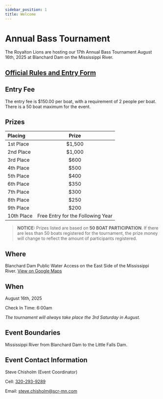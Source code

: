 ```yaml
---
sidebar_position: 1
title: Welcome
---
```


# Annual Bass Tournament

The Royalton Lions are hosting our 17th Annual Bass Tournament August 16th, 2025 at Blanchard Dam on the Mississippi River.

## [Official Rules and Entry Form](/Lions-Bass-Tournament-2025.pdf)

## Entry Fee

The entry fee is $150.00 per boat, with a requirement of 2 people per boat. There is a 50 boat maximum for the event.

## Prizes

| Placing     | Prize |
| :---        |  :----:   |
| 1st Place   | $1,500    |
| 2nd Place   | $1,000    |
| 3rd Place   | $600      |
| 4th Place   | $500      |
| 5th Place   | $400      |
| 6th Place   | $350      |
| 7th Place   | $300      |
| 8th Place   | $250      |
| 9th Place   | $200      |
| 10th Place  | Free Entry for the Following Year      |

> **NOTICE:** Prizes listed are based on **50 BOAT PARTICIPATION**. If there are less than 50 boats registered for the tournament, the prize money will change to reflect the amount of participants registered.

## Where

Blanchard Dam Public Water Access on the East Side of the Mississippi River. [View on Google Maps](https://goo.gl/maps/XvBU9AgPb3rWKzR38)

## When

August 16th, 2025

Check In Time: 6:00am

*The tournament will always take place the 3rd Saturday in August.*

## Event Boundaries

Mississippi River from Blanchard Dam to the Little Falls Dam.

## Event Contact Information

Steve Chisholm (Event Coordinator)

Cell: [320-293-9289](tel:+13202939289)

Email: [steve.chisholm@scr-mn.com](mailto:steve.chisholm@scr-mn.com)